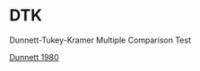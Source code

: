 DTK
===

Dunnett-Tukey-Kramer Multiple Comparison Test


[Dunnett 1980](http://dana.ucc.nau.edu/~mkl48/Dunnett1980.pdf)
